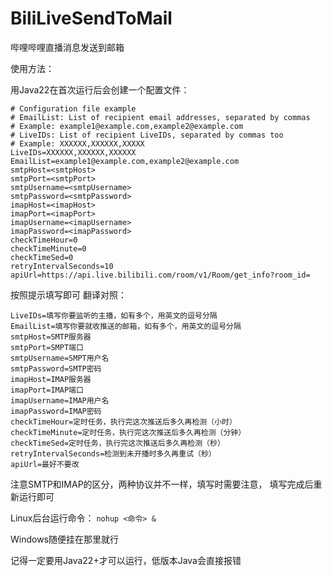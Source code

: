 # BiliLiveSendToMail
哔哩哔哩直播消息发送到邮箱

使用方法：

用Java22在首次运行后会创建一个配置文件：

```
# Configuration file example
# EmailList: List of recipient email addresses, separated by commas
# Example: example1@example.com,example2@example.com
# LiveIDs: List of recipient LiveIDs, separated by commas too
# Example: XXXXXX,XXXXXX,XXXXX
LiveIDs=XXXXXX,XXXXXX,XXXXXX
EmailList=example1@example.com,example2@example.com
smtpHost=<smtpHost>
smtpPort=<smtpPort>
smtpUsername=<smtpUsername>
smtpPassword=<smtpPassword>
imapHost=<imapHost>
imapPort=<imapPort>
imapUsername=<imapUsername>
imapPassword=<imapPassword>
checkTimeHour=0
checkTimeMinute=0
checkTimeSed=0
retryIntervalSeconds=10
apiUrl=https://api.live.bilibili.com/room/v1/Room/get_info?room_id=
```

按照提示填写即可
翻译对照：

```
LiveIDs=填写你要监听的主播，如有多个，用英文的逗号分隔
EmailList=填写你要就收推送的邮箱，如有多个，用英文的逗号分隔
smtpHost=SMTP服务器
smtpPort=SMPT端口
smtpUsername=SMPT用户名
smtpPassword=SMTP密码
imapHost=IMAP服务器
imapPort=IMAP端口
imapUsername=IMAP用户名
imapPassword=IMAP密码
checkTimeHour=定时任务，执行完这次推送后多久再检测（小时）
checkTimeMinute=定时任务，执行完这次推送后多久再检测（分钟）
checkTimeSed=定时任务，执行完这次推送后多久再检测（秒）
retryIntervalSeconds=检测到未开播时多久再重试（秒）
apiUrl=最好不要改
```

注意SMTP和IMAP的区分，两种协议并不一样，填写时需要注意， 填写完成后重新运行即可

Linux后台运行命令：
`
nohup <命令> &
`

Windows随便挂在那里就行

记得一定要用Java22+才可以运行，低版本Java会直接报错